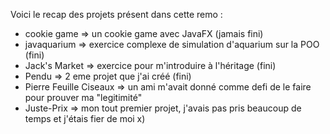 Voici le recap des projets présent dans cette remo :
- cookie game => un cookie game avec JavaFX (jamais fini)
- javaquarium => exercice complexe de simulation d'aquarium sur la POO (fini)
- Jack's Market => exercice pour m'introduire à l'héritage (fini)
- Pendu => 2 eme projet que j'ai créé (fini)
- Pierre Feuille Ciseaux => un ami m'avait donné comme defi de le faire pour prouver ma "legitimité"
- Juste-Prix => mon tout premier projet, j'avais pas pris beaucoup de temps et j'étais fier de moi x)